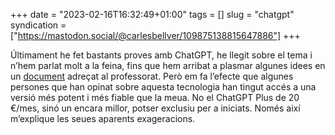 +++
date = "2023-02-16T16:32:49+01:00"
tags = []
slug = "chatgpt"
syndication = ["https://mastodon.social/@carlesbellver/109875138815647886"]
+++

Últimament he fet bastants proves amb ChatGPT, he llegit sobre el tema i n’hem parlat molt a la feina, fins que hem arribat a plasmar algunes idees en un [document](https://cent.uji.es/pub/chatgpt) adreçat al professorat. Però em fa l’efecte que algunes persones que han opinat sobre aquesta tecnologia han tingut accés a una versió més potent i més fiable que la meua. No el ChatGPT Plus de 20 €/mes, sinó un encara millor, potser exclusiu per a iniciats. Només així m’explique les seues aparents exageracions.
